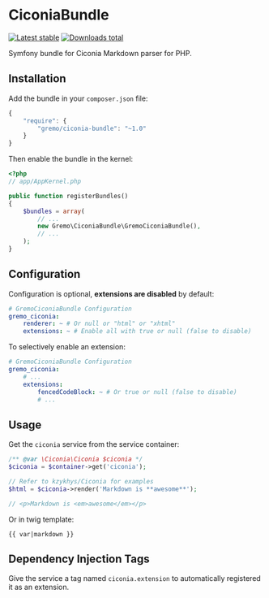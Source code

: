 # CiconiaBundle
[![Latest stable](https://img.shields.io/packagist/v/gremo/ciconia-bundle.svg?style=flat-square)](https://packagist.org/packages/gremo/ciconia-bundle) [![Downloads total](https://img.shields.io/packagist/dt/gremo/ciconia-bundle.svg?style=flat-square)](https://packagist.org/packages/gremo/ciconia-bundle)

Symfony bundle for Ciconia Markdown parser for PHP.

## Installation
Add the bundle in your `composer.json` file:


```js
{
    "require": {
        "gremo/ciconia-bundle": "~1.0"
    }
}
```

Then enable the bundle in the kernel:

```php
<?php
// app/AppKernel.php

public function registerBundles()
{
    $bundles = array(
        // ...
        new Gremo\CiconiaBundle\GremoCiconiaBundle(),
        // ...
    );
}
```

## Configuration
Configuration is optional, **extensions are disabled** by default:

```yml
# GremoCiconiaBundle Configuration
gremo_ciconia:
    renderer: ~ # Or null or "html" or "xhtml"
    extensions: ~ # Enable all with true or null (false to disable)
```

To selectively enable an extension:

```yml
# GremoCiconiaBundle Configuration
gremo_ciconia:
    # ...
    extensions:
        fencedCodeBlock: ~ # Or true or null (false to disable) 
        # ...
```

## Usage
Get the `ciconia` service from the service container:

```php
/** @var \Ciconia\Ciconia $ciconia */
$ciconia = $container->get('ciconia');

// Refer to kzykhys/Ciconia for examples
$html = $ciconia->render('Markdown is **awesome**');

// <p>Markdown is <em>awesome</em></p>
```

Or in twig template:

```twig
{{ var|markdown }}
```

## Dependency Injection Tags
Give the service a tag named `ciconia.extension` to automatically registered it as an extension.
